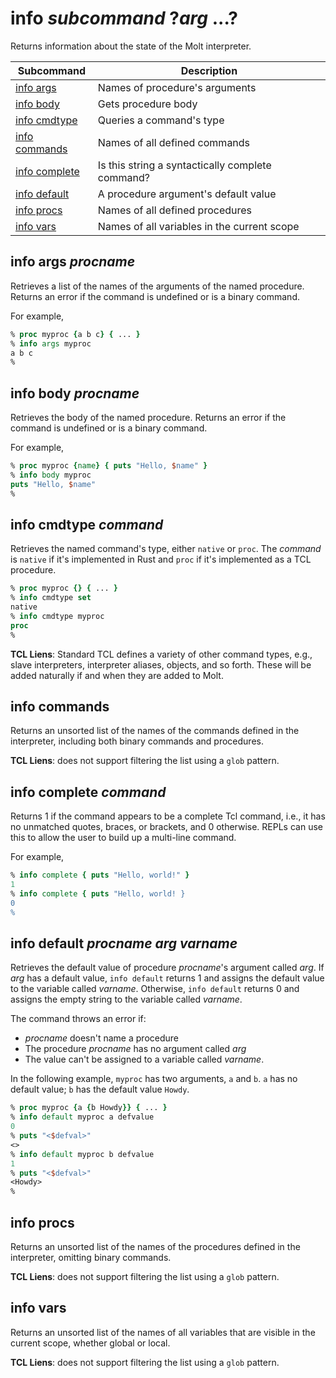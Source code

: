 # info *subcommand* ?*arg* ...?

Returns information about the state of the Molt interpreter.

| Subcommand                              | Description                                      |
| --------------------------------------- | ------------------------------------------------ |
| [info args](#info-args-procname)        | Names of procedure's arguments                   |
| [info body](#info-body-procname)        | Gets procedure body                              |
| [info cmdtype](#info-cmdtype-command)   | Queries a command's type                         |
| [info commands](#info-commands)         | Names of all defined commands                    |
| [info complete](#info-complete-command) | Is this string a syntactically complete command? |
| [info default](#info-default-procname-arg-varname) | A procedure argument's default value  |
| [info procs](#info-procs)               | Names of all defined procedures                  |
| [info vars](#info-vars)                 | Names of all variables in the current scope      |

## info args *procname*

Retrieves a list of the names of the arguments of the named procedure.  Returns an error
if the command is undefined or is a binary command.

For example,

```tcl
% proc myproc {a b c} { ... }
% info args myproc
a b c
%
```

## info body *procname*

Retrieves the body of the named procedure.  Returns an error if the command is undefined or
is a binary command.

For example,

```tcl
% proc myproc {name} { puts "Hello, $name" }
% info body myproc
puts "Hello, $name"
%
```

## info cmdtype *command*

Retrieves the named command's type, either `native` or `proc`.  The *command* is `native` if it's
implemented in Rust and `proc` if it's implemented as a TCL procedure.

```tcl
% proc myproc {} { ... }
% info cmdtype set
native
% info cmdtype myproc
proc
%
```

**TCL Liens**: Standard TCL defines a variety of other command types, e.g., slave interpreters,
interpreter aliases, objects, and so forth.  These will be added naturally if and when they are
added to Molt.

## info commands

Returns an unsorted list of the names of the commands defined in the interpreter,
including both binary commands and procedures.

**TCL Liens**: does not support filtering the list using a `glob`
pattern.

## info complete *command*

Returns 1 if the command appears to be a complete Tcl command, i.e., it
has no unmatched quotes, braces, or brackets, and 0 otherwise.  REPLs can
use this to allow the user to build up a multi-line command.

For example,

```tcl
% info complete { puts "Hello, world!" }
1
% info complete { puts "Hello, world! }
0
%
```

## info default *procname* *arg* *varname*

Retrieves the default value of procedure *procname*'s argument called *arg*.  If *arg* has
a default value, `info default` returns 1 and assigns the default value to the variable
called *varname*.  Otherwise, `info default` returns 0 and assigns the empty string to the
variable called *varname*.

The command throws an error if:

* *procname* doesn't name a procedure
* The procedure *procname* has no argument called *arg*
* The value can't be assigned to a variable called *varname*.

In the following example, `myproc` has two arguments, `a` and `b`.  `a` has no default value;
`b` has the default value `Howdy`.

```tcl
% proc myproc {a {b Howdy}} { ... }
% info default myproc a defvalue
0
% puts "<$defval>"
<>
% info default myproc b defvalue
1
% puts "<$defval>"
<Howdy>
%
```

## info procs

Returns an unsorted list of the names of the procedures defined in the interpreter,
omitting binary commands.

**TCL Liens**: does not support filtering the list using a `glob`
pattern.

## info vars

Returns an unsorted list of the names of all variables that are visible
in the current scope, whether global or local.

**TCL Liens**: does not support filtering the list using a `glob`
pattern.
